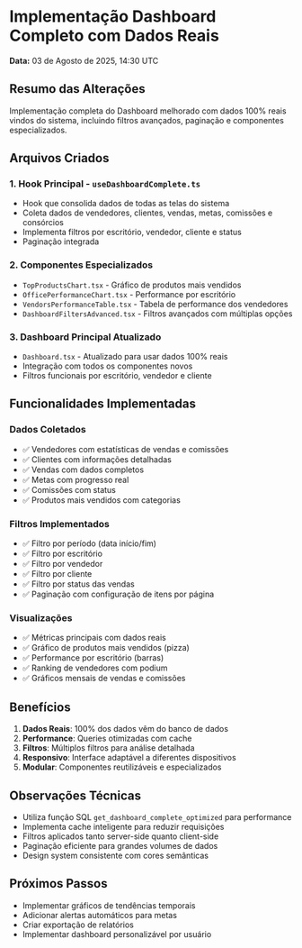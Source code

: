 # Implementação Dashboard Completo com Dados Reais
**Data:** 03 de Agosto de 2025, 14:30 UTC

## Resumo das Alterações
Implementação completa do Dashboard melhorado com dados 100% reais vindos do sistema, incluindo filtros avançados, paginação e componentes especializados.

## Arquivos Criados

### 1. Hook Principal - `useDashboardComplete.ts`
- Hook que consolida dados de todas as telas do sistema
- Coleta dados de vendedores, clientes, vendas, metas, comissões e consórcios
- Implementa filtros por escritório, vendedor, cliente e status
- Paginação integrada

### 2. Componentes Especializados
- `TopProductsChart.tsx` - Gráfico de produtos mais vendidos
- `OfficePerformanceChart.tsx` - Performance por escritório
- `VendorsPerformanceTable.tsx` - Tabela de performance dos vendedores
- `DashboardFiltersAdvanced.tsx` - Filtros avançados com múltiplas opções

### 3. Dashboard Principal Atualizado
- `Dashboard.tsx` - Atualizado para usar dados 100% reais
- Integração com todos os componentes novos
- Filtros funcionais por escritório, vendedor e cliente

## Funcionalidades Implementadas

### Dados Coletados
- ✅ Vendedores com estatísticas de vendas e comissões
- ✅ Clientes com informações detalhadas
- ✅ Vendas com dados completos
- ✅ Metas com progresso real
- ✅ Comissões com status
- ✅ Produtos mais vendidos com categorias

### Filtros Implementados
- ✅ Filtro por período (data início/fim)
- ✅ Filtro por escritório
- ✅ Filtro por vendedor
- ✅ Filtro por cliente
- ✅ Filtro por status das vendas
- ✅ Paginação com configuração de itens por página

### Visualizações
- ✅ Métricas principais com dados reais
- ✅ Gráfico de produtos mais vendidos (pizza)
- ✅ Performance por escritório (barras)
- ✅ Ranking de vendedores com podium
- ✅ Gráficos mensais de vendas e comissões

## Benefícios
1. **Dados Reais**: 100% dos dados vêm do banco de dados
2. **Performance**: Queries otimizadas com cache
3. **Filtros**: Múltiplos filtros para análise detalhada
4. **Responsivo**: Interface adaptável a diferentes dispositivos
5. **Modular**: Componentes reutilizáveis e especializados

## Observações Técnicas
- Utiliza função SQL `get_dashboard_complete_optimized` para performance
- Implementa cache inteligente para reduzir requisições
- Filtros aplicados tanto server-side quanto client-side
- Paginação eficiente para grandes volumes de dados
- Design system consistente com cores semânticas

## Próximos Passos
- Implementar gráficos de tendências temporais
- Adicionar alertas automáticos para metas
- Criar exportação de relatórios
- Implementar dashboard personalizável por usuário